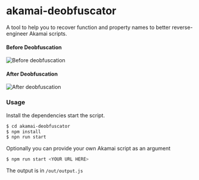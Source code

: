 # akamai-deobfuscator

A tool to help you to recover function and property names to better reverse-engineer Akamai scripts.

#### Before Deobfuscation
![Before deobfuscation](https://i.imgur.com/mfDpFCy.png)

#### After Deobfuscation
![After deobfuscation](https://i.imgur.com/uncoeak.png)
### Usage
Install the dependencies  start the script.

```sh
$ cd akamai-deobfuscator
$ npm install
$ npn run start
```

Optionally you can provide your own Akamai script as an argument

```sh
$ npm run start <YOUR URL HERE>
```

The output is in `/out/output.js`